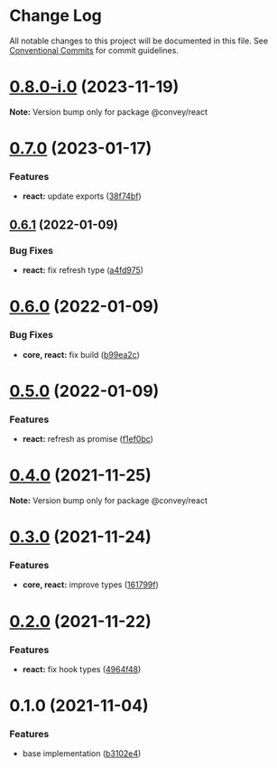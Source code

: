 # Change Log

All notable changes to this project will be documented in this file.
See [Conventional Commits](https://conventionalcommits.org) for commit guidelines.

# [0.8.0-i.0](https://github.com/lttb/convey/compare/@convey/react@0.7.0...@convey/react@0.8.0-i.0) (2023-11-19)

**Note:** Version bump only for package @convey/react

# [0.7.0](https://github.com/lttb/convey/compare/@convey/react@0.6.1...@convey/react@0.7.0) (2023-01-17)

### Features

-   **react:** update exports ([38f74bf](https://github.com/lttb/convey/commit/38f74bf662b1cea8f62ce9508112f45035f082b5))

## [0.6.1](https://github.com/lttb/convey/compare/@convey/react@0.6.0...@convey/react@0.6.1) (2022-01-09)

### Bug Fixes

-   **react:** fix refresh type ([a4fd975](https://github.com/lttb/convey/commit/a4fd97596af6edcab4c6717aae1d6e1c16e9477b))

# [0.6.0](https://github.com/lttb/convey/compare/@convey/react@0.5.0...@convey/react@0.6.0) (2022-01-09)

### Bug Fixes

-   **core, react:** fix build ([b99ea2c](https://github.com/lttb/convey/commit/b99ea2c4ce524b4401a8e8708ccd242c62d55825))

# [0.5.0](https://github.com/lttb/convey/compare/@convey/react@0.4.0...@convey/react@0.5.0) (2022-01-09)

### Features

-   **react:** refresh as promise ([f1ef0bc](https://github.com/lttb/convey/commit/f1ef0bcf4666e47899de446ab15bb9fe5d124e7b))

# [0.4.0](https://github.com/lttb/convey/compare/@convey/react@0.3.0...@convey/react@0.4.0) (2021-11-25)

**Note:** Version bump only for package @convey/react

# [0.3.0](https://github.com/lttb/convey/compare/@convey/react@0.2.0...@convey/react@0.3.0) (2021-11-24)

### Features

-   **core, react:** improve types ([161799f](https://github.com/lttb/convey/commit/161799feb8747be85e3c66313b44d63025acaf0b))

# [0.2.0](https://github.com/lttb/convey/compare/@convey/react@0.1.0...@convey/react@0.2.0) (2021-11-22)

### Features

-   **react:** fix hook types ([4964f48](https://github.com/lttb/convey/commit/4964f483c5fd4369429c40f97db0aaa93e5b85c9))

# 0.1.0 (2021-11-04)

### Features

-   base implementation ([b3102e4](https://github.com/lttb/convey/commit/b3102e4143026fe0c00cfd22e0cb129d386427eb))
